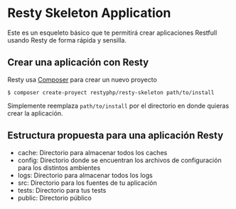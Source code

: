Resty Skeleton Application
==========================

Este es un esqueleto básico que te permitirá crear aplicaciones Restfull usando Resty de forma rápida y sensilla.

Crear una aplicación con Resty
------------------------------

Resty usa [Composer](http://getcomposer.com) para crear un nuevo proyecto

    $ composer create-proyect restyphp/resty-skeleton path/to/install

Simplemente reemplaza `path/to/install` por el directorio en donde quieras crear la aplicación.

Estructura propuesta para una aplicación Resty
----------------------------------------------

* cache: Directorio para almacenar todos los caches
* config: Directorio donde se encuentran los archivos de configuración para los distintos ambientes
* logs: Directorio para almacenar todos los logs
* src: Directorio para los fuentes de tu aplicación
* tests: Directorio para tus tests
* public: Directorio público
